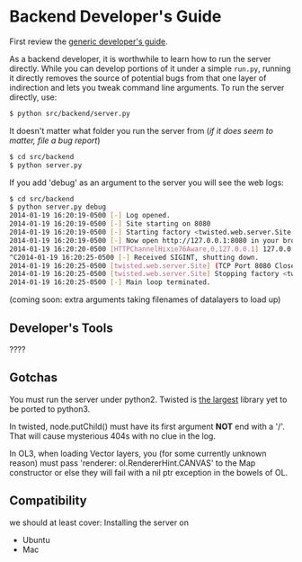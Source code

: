 # Backend Developer's Guide

First review the [generic developer's guide](../README.md).

As a backend developer, it is worthwhile to learn how to run the server directly.
While you can develop portions of it under a simple ```run.py```,
running it directly removes the source of potential bugs from that one layer of indirection
 and lets you tweak command line arguments. To run the server directly, use:
```bash
$ python src/backend/server.py
```

It doesn't matter what folder you run the server from (_if it does seem to matter, file a bug report_)
```bash
$ cd src/backend
$ python server.py
```

If you add 'debug' as an argument to the server you will see the web logs:
```bash
$ cd src/backend
$ python server.py debug
2014-01-19 16:20:19-0500 [-] Log opened.
2014-01-19 16:20:19-0500 [-] Site starting on 8080
2014-01-19 16:20:19-0500 [-] Starting factory <twisted.web.server.Site instance at 0x2e4e680>
2014-01-19 16:20:19-0500 [-] Now open http://127.0.0.1:8080 in your browser
2014-01-19 16:20:20-0500 [HTTPChannelHixie76Aware,0,127.0.0.1] 127.0.0.1 - - [19/Jan/2014:21:20:20 +0000] "GET /assets/ HTTP/1.1" 404 145 "-" "Mozilla/5.0 (X11; Linux x86_64; rv:26.0) Gecko/20100101 Firefox/26.0"
^C2014-01-19 16:20:25-0500 [-] Received SIGINT, shutting down.
2014-01-19 16:20:25-0500 [twisted.web.server.Site] (TCP Port 8080 Closed)
2014-01-19 16:20:25-0500 [twisted.web.server.Site] Stopping factory <twisted.web.server.Site instance at 0x2e4e680>
2014-01-19 16:20:25-0500 [-] Main loop terminated.
```

 (coming soon: extra arguments taking filenames of datalayers to load up)

## Developer's Tools

????

## Gotchas




You must run the server under python2. Twisted is [the largest](https://wiki.python.org/moin/Python2orPython3) library yet to be ported to python3.

In twisted, node.putChild() must have its first argument **NOT** end with a '/'. That will cause mysterious 404s with no clue in the log.

In OL3, when loading Vector layers, you (for some currently unknown reason) must pass 'renderer: ol.RendererHint.CANVAS' to the Map constructor or else they will fail with a nil ptr exception in the bowels of OL.


## Compatibility

we should at least cover:
Installing the server on
* Ubuntu
* Mac
